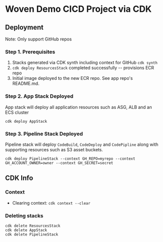 # Woven Demo CICD Project via CDK

## Deployment

Note: Only support GitHub repos

### Step 1. Prerequisites

1. Stacks generated via CDK synth including context for GitHub `cdk synth`
1. `cdk deploy ResourcesStack` completed successfully -- provisions ECR repo
1. Initial image deployed to the new ECR repo. See app repo's README.md.

### Step 2. App Stack Deployed

App stack will deploy all application resources such as ASG, ALB and an ECS cluster

```
cdk deploy AppStack
```

### Step 3. Pipeline Stack Deployed

Pipeline stack will deploy `CodeBuild`, `CodeDeploy` and `CodePipline` along with supporting resources such as S3 asset buckets.

```
cdk deploy PipelineStack --context GH_REPO=myrepo --context GH_ACCOUNT_OWNER=owner --context GH_SECRET=secret
```

## CDK Info

### Context

* Clearing context: `cdk context --clear`

### Deleting stacks

``` 
cdk delete ResourcesStack
cdk delete AppStack
cdk delete PipelineStack
```